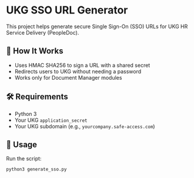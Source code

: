 # UKG SSO URL Generator

This project helps generate secure Single Sign-On (SSO) URLs for UKG HR Service Delivery (PeopleDoc).

## 🔐 How It Works

- Uses HMAC SHA256 to sign a URL with a shared secret
- Redirects users to UKG without needing a password
- Works only for Document Manager modules

## 🛠 Requirements

- Python 3
- Your UKG `application_secret`
- Your UKG subdomain (e.g., `yourcompany.safe-access.com`)

## 🚀 Usage

Run the script:

```bash
python3 generate_sso.py

